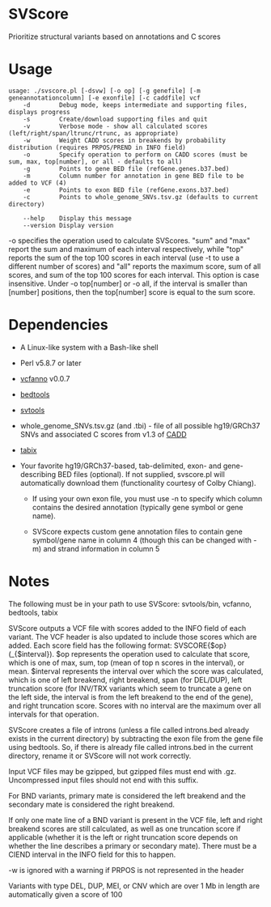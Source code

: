 # SVScore
Prioritize structural variants based on annotations and C scores

# Usage
```
usage: ./svscore.pl [-dsvw] [-o op] [-g genefile] [-m geneannotationcolumn] [-e exonfile] [-c caddfile] vcf
    -d	      Debug mode, keeps intermediate and supporting files, displays progress
    -s	      Create/download supporting files and quit
    -v	      Verbose mode - show all calculated scores (left/right/span/ltrunc/rtrunc, as appropriate)
    -w	      Weight CADD scores in breakends by probability distribution (requires PRPOS/PREND in INFO field)
    -o	      Specify operation to perform on CADD scores (must be sum, max, top[number], or all - defaults to all)
    -g	      Points to gene BED file (refGene.genes.b37.bed)
    -m	      Column number for annotation in gene BED file to be added to VCF (4)
    -e	      Points to exon BED file (refGene.exons.b37.bed)
    -c	      Points to whole_genome_SNVs.tsv.gz (defaults to current directory)

    --help    Display this message
    --version Display version
```

-o specifies the operation used to calculate SVScores. "sum" and "max" report the sum and maximum of each interval respectively, while "top" reports the sum of the top 100 scores in each interval (use -t to use a different number of scores) and "all" reports the maximum score, sum of all scores, and sum of the top 100 scores for each interval. This option is case insensitive. Under -o top[number] or -o all, if the interval is smaller than [number] positions, then the top[number] score is equal to the sum score.

# Dependencies
* A Linux-like system with a Bash-like shell

* Perl v5.8.7 or later

* [vcfanno](https://www.github.com/brentp/vcfanno) v0.0.7

* [bedtools](https://www.github.com/arq5x/bedtools2)

* [svtools](https://github.com/hall-lab/svtools)

* whole_genome_SNVs.tsv.gz (and .tbi) - file of all possible hg19/GRCh37 SNVs and associated C scores from v1.3 of [CADD](http://cadd.gs.washington.edu/download) 

* [tabix](https://github.com/samtools/htslib)

* Your favorite hg19/GRCh37-based, tab-delimited, exon- and gene-describing BED files (optional). If not supplied, svscore.pl will automatically download them (functionality courtesy of Colby Chiang).

  * If using your own exon file, you must use -n to specify which column contains the desired annotation (typically gene symbol or gene name).

  * SVScore expects custom gene annotation files to contain gene symbol/gene name in column 4 (though this can be changed with -m) and strand information in column 5
  
# Notes
The following must be in your path to use SVScore: svtools/bin, vcfanno, bedtools, tabix

SVScore outputs a VCF file with scores added to the INFO field of each variant. The VCF header is also updated to include those scores which are added. Each score field has the following format: SVSCORE{$op}(_{$interval}). $op represents the operation used to calculate that score, which is one of max, sum, top (mean of top n scores in the interval), or mean. $interval represents the interval over which the score was calculated, which is one of left breakend, right breakend, span (for DEL/DUP), left truncation score (for INV/TRX variants which seem to truncate a gene on the left side, the interval is from the left breakend to the end of the gene), and right truncation score. Scores with no interval are the maximum over all intervals for that operation.

SVScore creates a file of introns (unless a file called introns.bed already exists in the current directory) by subtracting the exon file from the gene file using bedtools. So, if there is already file called introns.bed in the current directory, rename it or SVScore will not work correctly.

Input VCF files may be gzipped, but gzipped files must end with .gz. Uncompressed input files should not end with this suffix.

For BND variants, primary mate is considered the left breakend and the secondary mate is considered the right breakend.

If only one mate line of a BND variant is present in the VCF file, left and right breakend scores are still calculated, as well as one truncation score if applicable (whether it is the left or right truncation score depends on whether the line describes a primary or secondary mate). There must be a CIEND interval in the INFO field for this to happen.

-w is ignored with a warning if PRPOS is not represented in the header

Variants with type DEL, DUP, MEI, or CNV which are over 1 Mb in length are automatically given a score of 100
